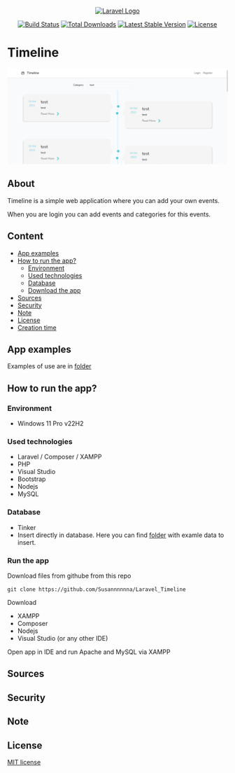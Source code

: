 <p align="center"><a href="https://laravel.com" target="_blank"><img src="https://raw.githubusercontent.com/laravel/art/master/logo-lockup/5%20SVG/2%20CMYK/1%20Full%20Color/laravel-logolockup-cmyk-red.svg" width="400" alt="Laravel Logo"></a></p>

<p align="center">
<a href="https://github.com/laravel/framework/actions"><img src="https://github.com/laravel/framework/workflows/tests/badge.svg" alt="Build Status"></a>
<a href="https://packagist.org/packages/laravel/framework"><img src="https://img.shields.io/packagist/dt/laravel/framework" alt="Total Downloads"></a>
<a href="https://packagist.org/packages/laravel/framework"><img src="https://img.shields.io/packagist/v/laravel/framework" alt="Latest Stable Version"></a>
<a href="https://packagist.org/packages/laravel/framework"><img src="https://img.shields.io/packagist/l/laravel/framework" alt="License"></a>
</p>

# Timeline
![Application image - main page](./external_files/app_examples/1_main_page.png)

## About
Timeline is a simple web application where you can add your own events.

When you are login you can add events and categories for this events.

## Content
- [App examples](./README.md#app-examples)
- [How to run the app?](./README.md#how-to-run-the-app)
  - [Environment](./README.md#environment)
  - [Used technologies](./README.md#used-technologies)
  - [Database](./README.md#database)
  - [Download the app](./README.md#download-the-app)
- [Sources](./README.md#sources)
- [Security](./README.md#security)
- [Note](./README.md#note)
- [License](./README.md#license)
- [Creation time](./README.md#creation-time)

## App examples
Examples of use are in [folder](./external_files/app_examples)

## How to run the app?
### Environment
- Windows 11 Pro v22H2

### Used technologies
- Laravel / Composer / XAMPP
- PHP
- Visual Studio
- Bootstrap
- Nodejs
- MySQL

### Database
- Tinker
- Insert directly in database. Here you can find [folder](./external_files) with examle data to insert.

### Run the app
Download files from githube from this repo
```
git clone https://github.com/Susannnnnna/Laravel_Timeline
```

Download
- XAMPP
- Composer
- Nodejs
- Visual Studio (or any other IDE)

Open app in IDE and run Apache and MySQL via XAMPP

## Sources

## Security

## Note

## License
[MIT license](https://opensource.org/licenses/MIT)
